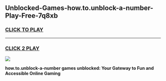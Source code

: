
## Unblocked-Games-how.to.unblock-a-number-Play-Free-7q8xb
<h3>
<a href="https://premium76.site?title=how.to.unblock-a-number&ref=21A">CLICK TO PLAY</a></h3>
<hr>

<h3>
<a href="https://premium76.site?title=how.to.unblock-a-number&ref=21A">CLICK 2 PLAY</a>
  
</h3>

<a href="https://premium76.site?title=how.to.unblock-a-number&ref=21A"><img src="https://clearcache.store/games.png"></a>


**how.to.unblock-a-number games unblocked: Your Gateway to Fun and Accessible Online Gaming**
